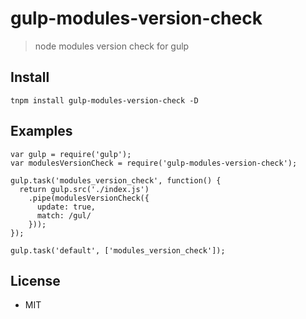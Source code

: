 # gulp-modules-version-check

> node modules version check for gulp

## Install

```
tnpm install gulp-modules-version-check -D
```

## Examples

```
var gulp = require('gulp');
var modulesVersionCheck = require('gulp-modules-version-check');

gulp.task('modules_version_check', function() {
  return gulp.src('./index.js')
    .pipe(modulesVersionCheck({
      update: true,
      match: /gul/
    }));
});

gulp.task('default', ['modules_version_check']);
```

## License

* MIT
